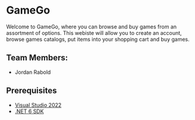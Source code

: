 # GameGo
Welcome to GameGo, where you can browse and buy games from an assortment of options. 
This webiste will allow you to create an account, browse games catalogs, put items into your shopping cart and buy games. 

## Team Members:
- Jordan Rabold

## Prerequisites 
- [Visual Studio 2022](https://visualstudio.microsoft.com/free-developer-offers/)
- [.NET 6 SDK](https://dotnet.microsoft.com/en-us/download/dotnet/6.0)
